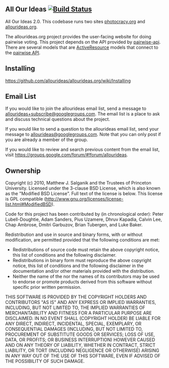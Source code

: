All Our Ideas [![Build Status](https://secure.travis-ci.org/allourideas/allourideas.org.png?branch=master)](http://travis-ci.org/allourideas/allourideas.org)
-------------------

All Our Ideas 2.0.  This codebase runs two sites [photocracy.org](http://www.photocracy.org/) and [allourideas.org](http://www.allourideas.org/).

The allourideas.org project provides the user-facing website for doing pairwise voting. This project depends on the API provided by [pairwise-api](https://github.com/allourideas/pairwise-api).  There are several models that are [ActiveResource](http://apidock.com/rails/v2.3.8/ActiveResource/Base) models that connect to the [pairwise API](https://github.com/allourideas/pairwise-api).

Installing
-------------------

<https://github.com/allourideas/allourideas.org/wiki/Installing>

Email List
-------------------

If you would like to join the allourideas email list, send a message to allourideas+subscribe@googlegroups.com.
The email list is a place to ask and discuss technical questions about the project.

If you would like to send a question to the allourideas email list, send your message to allourideas@googlegroups.com.
Note that you can only post if you are already a member of the group.

If you would like to review and search previous content from the email list, visit https://groups.google.com/forum/#!forum/allourideas.

Ownership
-------------------

Copyright (c) 2010, Matthew J. Salganik and the Trustees of Princeton University. Licensed under the 3-clause BSD License, which is also known as the "Modified BSD License".  Full text of the license is below.  This license is GPL compatible (http://www.gnu.org/licenses/license-list.html#ModifiedBSD).


Code for this project has been contributed by (in chronological order): Peter Lubell-Doughtie, Adam Sanders, Pius Uzamere, Dhruv Kapadia, Calvin Lee, Chap Ambrose, Dmitri Garbuzov, Brian Tubergen, and Luke Baker.

Redistribution and use in source and binary forms, with or without modification, are permitted provided that the following conditions are met:

* Redistributions of source code must retain the above copyright notice, this list of conditions and the following disclaimer.
* Redistributions in binary form must reproduce the above copyright notice, this list of conditions and the following disclaimer in the documentation and/or other materials provided with the distribution.
* Neither the name of the <organization> nor the names of its contributors may be used to endorse or promote products derived from this software without specific prior written permission.

THIS SOFTWARE IS PROVIDED BY THE COPYRIGHT HOLDERS AND CONTRIBUTORS "AS IS" AND ANY EXPRESS OR IMPLIED WARRANTIES, INCLUDING, BUT NOT LIMITED TO, THE IMPLIED WARRANTIES OF MERCHANTABILITY AND FITNESS FOR A PARTICULAR PURPOSE ARE DISCLAIMED. IN NO EVENT SHALL (COPYRIGHT HOLDER) BE LIABLE FOR ANY DIRECT, INDIRECT, INCIDENTAL, SPECIAL, EXEMPLARY, OR CONSEQUENTIAL DAMAGES (INCLUDING, BUT NOT LIMITED TO, PROCUREMENT OF SUBSTITUTE GOODS OR SERVICES; LOSS OF USE, DATA, OR PROFITS; OR BUSINESS INTERRUPTION) HOWEVER CAUSED AND ON ANY THEORY OF LIABILITY, WHETHER IN CONTRACT, STRICT LIABILITY, OR TORT (INCLUDING NEGLIGENCE OR OTHERWISE) ARISING IN ANY WAY OUT OF THE USE OF THIS SOFTWARE, EVEN IF ADVISED OF THE POSSIBILITY OF SUCH DAMAGE.
